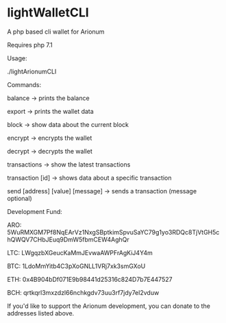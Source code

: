 # lightWalletCLI
A php based cli wallet for Arionum

Requires php 7.1

Usage:

./lightArionumCLI <command> <options>

Commands:

balance ->                        prints the balance

export ->                          prints the wallet data

block ->                           show data about the current block

encrypt ->                        encrypts the wallet

decrypt ->                         decrypts the wallet

transactions ->                   show the latest transactions

transaction [id] ->               shows data about a specific transaction
  
send [address] [value] [message] ->     sends a transaction (message optional)


Development Fund:

ARO: 5WuRMXGM7Pf8NqEArVz1NxgSBptkimSpvuSaYC79g1yo3RDQc8TjVtGH5chQWQV7CHbJEuq9DmW5fbmCEW4AghQr

LTC: LWgqzbXGeucKaMmJEvwaAWPFrAgKiJ4Y4m

BTC: 1LdoMmYitb4C3pXoGNLL1VRj7xk3smGXoU

ETH: 0x4B904bDf071E9b98441d25316c824D7b7E447527

BCH: qrtkqrl3mxzdzl66nchkgdv73uu3rf7jdy7el2vduw

If you'd like to support the Arionum development, you can donate to the addresses listed above.

